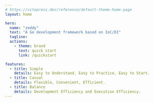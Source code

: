 ```yaml
---
# https://vitepress.dev/reference/default-theme-home-page
layout: home

hero:
  name: "zeddy"
  text: "A Go development framework based on IoC/DI"
  tagline: 
  actions:
    - theme: brand
      text: quick start
      link: /quickstart

features:
  - title: Simple
    details: Easy to Understand, Easy to Practice, Easy to Start.
  - title: Casual
    details: Flexible, Convenient, Efficient.
  - title: Balance
    details: Development Efficiency and Execution Efficiency.
---
```

